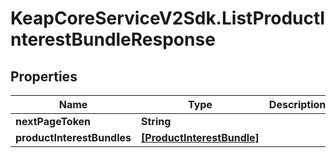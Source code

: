 # KeapCoreServiceV2Sdk.ListProductInterestBundleResponse

## Properties

Name | Type | Description | Notes
------------ | ------------- | ------------- | -------------
**nextPageToken** | **String** |  | [optional] 
**productInterestBundles** | [**[ProductInterestBundle]**](ProductInterestBundle.md) |  | [optional] 


